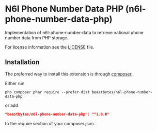 # N6l Phone Number Data PHP (n6l-phone-number-data-php)
Implementation of n6l-phone-number-data to retrieve national phone number data from PHP storage.

For license information see the [LICENSE](LICENSE.md) file.

## Installation

The preferred way to install this extension is through [composer](http://getcomposer.org/download/).

Either run

```
php composer.phar require --prefer-dist beastbytes/n6l-phone-number-data-php
```

or add

```json
"beastbytes/n6l-phone-number-data-php": "^1.0.0"
```

to the require section of your composer.json.
